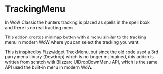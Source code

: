 # TrackingMenu
In WoW Classic the hunters tracking is placed as spells in the spell book and there is no real tracking menu.

This addon creates minimap button with a menu similar to the tracking menu in modern WoW where you can select the tracking you want.

This is inspired by Fizzwidget TrackMenu, but since the old code used a 3rd party menu library (Dewdrop) which is no longer maintained, this addon is written from scratch with Blizzard UIDropDownMenu API, which is the same API used the built-in menu in modern WoW.